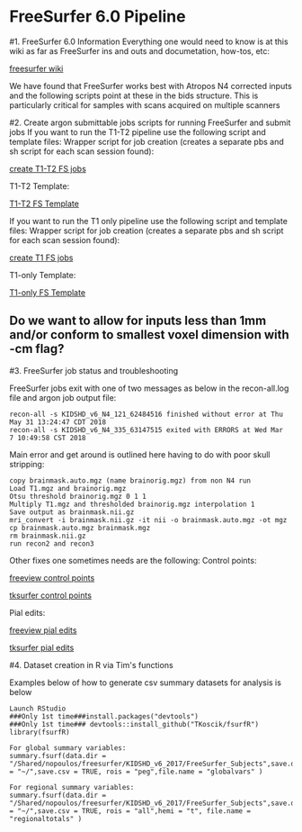 # FreeSurfer 6.0 Pipeline

#1. FreeSurfer 6.0 Information 
Everything one would need to know is at this wiki as far as FreeSurfer ins and outs and documetation, how-tos,
etc:

  [freesurfer wiki](https://surfer.nmr.mgh.harvard.edu/fswiki)

We have found that FreeSurfer works best with Atropos N4 corrected inputs and the following scripts point at 
these in the bids structure.  This is particularly critical for samples with scans acquired on multiple 
scanners

#2. Create argon submittable jobs scripts for running FreeSurfer and submit jobs
If you want to run the T1-T2 pipeline use the following script and template files:
Wrapper script for job creation (creates a separate pbs and sh script for each scan session found):

  [create T1-T2 FS jobs](https://github.com/TKoscik/nimg_core/blob/master/tools/freesurfer/createFSjobsT1T2.sh)

T1-T2 Template:

  [T1-T2 FS Template](https://github.com/TKoscik/nimg_core/blob/master/tools/freesurfer/TMPLT1T2FSv60.sh.in)

If you want to run the T1 only pipeline use the following script and template files:
Wrapper script for job creation (creates a separate pbs and sh script for each scan session found):

  [create T1 FS jobs](https://github.com/TKoscik/nimg_core/blob/master/tools/freesurfer/createFSjobsT1.sh)

T1-only Template:

  [T1-only FS Template](https://github.com/TKoscik/nimg_core/blob/master/tools/freesurfer/TMPLT1FSv60.sh.in)
  
  
## Do we want to allow for inputs less than 1mm and/or conform to smallest voxel dimension with -cm flag?  
  

#3. FreeSurfer job status and troubleshooting

FreeSurfer jobs exit with one of two messages as below in the recon-all.log file and argon job
output file:

```
recon-all -s KIDSHD_v6_N4_121_62484516 finished without error at Thu May 31 13:24:47 CDT 2018
recon-all -s KIDSHD_v6_N4_335_63147515 exited with ERRORS at Wed Mar  7 10:49:58 CST 2018
```
Main error and get around is outlined here having to do with poor skull stripping:
```
copy brainmask.auto.mgz (name brainorig.mgz) from non N4 run
Load T1.mgz and brainorig.mgz
Otsu threshold brainorig.mgz 0 1 1
Multiply T1.mgz and thresholded brainorig.mgz interpolation 1
Save output as brainmask.nii.gz
mri_convert -i brainmask.nii.gz -it nii -o brainmask.auto.mgz -ot mgz
cp brainmask.auto.mgz brainmask.mgz
rm brainmask.nii.gz
run recon2 and recon3 
```
Other fixes one sometimes needs are the following:
Control points:

  [freeview control points](https://surfer.nmr.mgh.harvard.edu/fswiki/FsTutorial/ControlPoints_freeview)

  [tksurfer control points](https://surfer.nmr.mgh.harvard.edu/fswiki/FsTutorial/ControlPoints_tktools)

Pial edits:

  [freeview pial edits](https://surfer.nmr.mgh.harvard.edu/fswiki/FsTutorial/PialEdits_freeview)

  [tksurfer pial edits](https://surfer.nmr.mgh.harvard.edu/fswiki/FsTutorial/PialEdits_tktools)

#4. Dataset creation in R via Tim's functions

Examples below of how to generate csv summary datasets for analysis is below
```
Launch RStudio
###Only 1st time###install.packages("devtools")
###Only 1st time### devtools::install_github("TKoscik/fsurfR")
library(fsurfR)

For global summary variables:
summary.fsurf(data.dir = "/Shared/nopoulos/freesurfer/KIDSHD_v6_2017/FreeSurfer_Subjects",save.dir = "~/",save.csv = TRUE, rois = "peg",file.name = "globalvars" )

For regional summary variables:
summary.fsurf(data.dir = "/Shared/nopoulos/freesurfer/KIDSHD_v6_2017/FreeSurfer_Subjects",save.dir = "~/",save.csv = TRUE, rois = "all",hemi = "t", file.name = "regionaltotals" )

```
